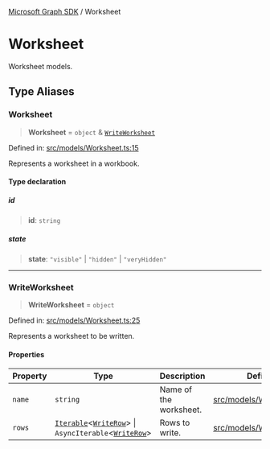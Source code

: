 [Microsoft Graph SDK](README.md) / Worksheet

# Worksheet

Worksheet models.

## Type Aliases

### Worksheet

> **Worksheet** = `object` & [`WriteWorksheet`](#writeworksheet)

Defined in: [src/models/Worksheet.ts:15](https://github.com/Future-Secure-AI/sharepoint-workbook/blob/main/src/models/Worksheet.ts#L15)

Represents a worksheet in a workbook.

#### Type declaration

##### id

> **id**: `string`

##### state

> **state**: `"visible"` \| `"hidden"` \| `"veryHidden"`

***

### WriteWorksheet

> **WriteWorksheet** = `object`

Defined in: [src/models/Worksheet.ts:25](https://github.com/Future-Secure-AI/sharepoint-workbook/blob/main/src/models/Worksheet.ts#L25)

Represents a worksheet to be written.

#### Properties

| Property | Type | Description | Defined in |
| ------ | ------ | ------ | ------ |
| <a id="name"></a> `name` | `string` | Name of the worksheet. | [src/models/Worksheet.ts:26](https://github.com/Future-Secure-AI/sharepoint-workbook/blob/main/src/models/Worksheet.ts#L26) |
| <a id="rows"></a> `rows` | [`Iterable`](https://www.typescriptlang.org/docs/handbook/iterators-and-generators.html#iterable-interface)\<[`WriteRow`](Row.md#writerow)\> \| `AsyncIterable`\<[`WriteRow`](Row.md#writerow)\> | Rows to write. | [src/models/Worksheet.ts:27](https://github.com/Future-Secure-AI/sharepoint-workbook/blob/main/src/models/Worksheet.ts#L27) |
